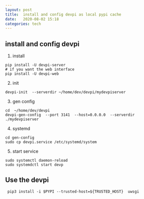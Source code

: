 ```yaml
---
layout: post
title:  install and config devpi as local pypi cache 
date:   2020-08-02 15:18 
categories: tech 
---
```


## install and config devpi

1. install

```
pip install -U devpi-server
# if you want the web interface
pip install -U devpi-web
```

2. init

```
devpi-init  --serverdir ~/home/dev/devpi/mydevpiserver
```

3. gen config

```
cd  ~/home/dev/devpi
devpi-gen-config  --port 3141  --host=0.0.0.0  --serverdir ./mydevpiserver
```

4. systemd

```
cd gen-config
sudo cp devpi.service /etc/systemd/system
```

5. start service
```
sudo systemctl daemon-reload
sudo systemdctl start devp
```


##  Use the devpi

```
 pip3 install -i $PYPI --trusted-host=${TRUSTED_HOST}  uwsgi
```



